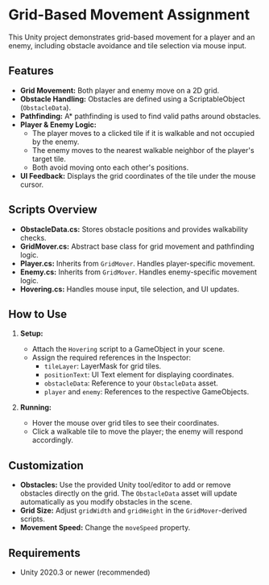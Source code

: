 # Grid-Based Movement Assignment

This Unity project demonstrates grid-based movement for a player and an enemy, including obstacle avoidance and tile selection via mouse input.

## Features

- **Grid Movement:** Both player and enemy move on a 2D grid.
- **Obstacle Handling:** Obstacles are defined using a ScriptableObject (`ObstacleData`).
- **Pathfinding:** A* pathfinding is used to find valid paths around obstacles.
- **Player & Enemy Logic:**
  - The player moves to a clicked tile if it is walkable and not occupied by the enemy.
  - The enemy moves to the nearest walkable neighbor of the player's target tile.
  - Both avoid moving onto each other's positions.
- **UI Feedback:** Displays the grid coordinates of the tile under the mouse cursor.

## Scripts Overview

- **ObstacleData.cs:** Stores obstacle positions and provides walkability checks.
- **GridMover.cs:** Abstract base class for grid movement and pathfinding logic.
- **Player.cs:** Inherits from `GridMover`. Handles player-specific movement.
- **Enemy.cs:** Inherits from `GridMover`. Handles enemy-specific movement logic.
- **Hovering.cs:** Handles mouse input, tile selection, and UI updates.

## How to Use

1. **Setup:**
   - Attach the `Hovering` script to a GameObject in your scene.
   - Assign the required references in the Inspector:
     - `tileLayer`: LayerMask for grid tiles.
     - `positionText`: UI Text element for displaying coordinates.
     - `obstacleData`: Reference to your `ObstacleData` asset.
     - `player` and `enemy`: References to the respective GameObjects.

2. **Running:**
   - Hover the mouse over grid tiles to see their coordinates.
   - Click a walkable tile to move the player; the enemy will respond accordingly.

## Customization

- **Obstacles:** Use the provided Unity tool/editor to add or remove obstacles directly on the grid. The `ObstacleData` asset will update automatically as you modify obstacles in the scene.
- **Grid Size:** Adjust `gridWidth` and `gridHeight` in the `GridMover`-derived scripts.
- **Movement Speed:** Change the `moveSpeed` property.

## Requirements

- Unity 2020.3 or newer (recommended)